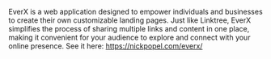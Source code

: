 EverX is a web application designed to empower individuals and businesses to create their own customizable landing pages. Just like Linktree, EverX simplifies the process of sharing multiple links and content in one place, making it convenient for your audience to explore and connect with your online presence. See it here: https://nickpopel.com/everx/
